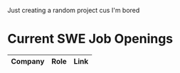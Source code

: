 Just creating a random project cus I'm bored

# Current SWE Job Openings

| Company          | Role               | Link                           |
|------------------|--------------------|--------------------------------|
